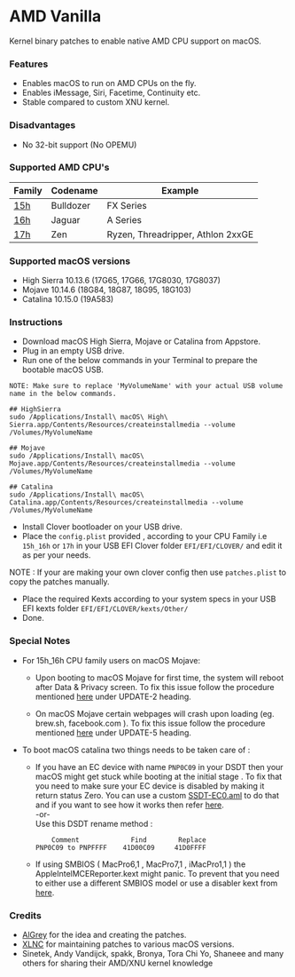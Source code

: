 
AMD Vanilla
==========
Kernel binary patches to enable native AMD CPU support on macOS.

### Features

- Enables macOS to run on AMD CPUs on the fly.
- Enables iMessage, Siri, Facetime, Continuity etc.
- Stable compared to custom XNU kernel.

### Disadvantages
- No 32-bit support (No OPEMU)

### Supported AMD CPU's
| Family | Codename| Example |
|--------|---------|----------|
|   [15h](https://github.com/AMD-OSX/AMD_Vanilla/tree/master/15h_16h)  | Bulldozer | FX Series|
|   [16h](https://github.com/AMD-OSX/AMD_Vanilla/tree/master/15h_16h)  | Jaguar | A Series |
|   [17h](https://github.com/AMD-OSX/AMD_Vanilla/tree/master/17h) | Zen | Ryzen, Threadripper, Athlon 2xxGE | <br />

### Supported macOS versions

- High Sierra 10.13.6 (17G65, 17G66, 17G8030, 17G8037)
- Mojave 10.14.6 (18G84, 18G87, 18G95, 18G103)
- Catalina 10.15.0 (19A583)

### Instructions

- Download macOS High Sierra, Mojave or Catalina from Appstore.
- Plug in an empty USB drive.
- Run one of the below commands in your Terminal to prepare the bootable macOS USB.

```
NOTE: Make sure to replace 'MyVolumeName' with your actual USB volume name in the below commands.

## HighSierra
sudo /Applications/Install\ macOS\ High\ Sierra.app/Contents/Resources/createinstallmedia --volume /Volumes/MyVolumeName

## Mojave
sudo /Applications/Install\ macOS\ Mojave.app/Contents/Resources/createinstallmedia --volume /Volumes/MyVolumeName

## Catalina
sudo /Applications/Install\ macOS\ Catalina.app/Contents/Resources/createinstallmedia --volume /Volumes/MyVolumeName
```

- Install Clover bootloader on your USB drive.
- Place the `config.plist` provided , according to your CPU Family i.e `15h_16h` or `17h` in your USB EFI Clover folder `EFI/EFI/CLOVER/` and edit it as per your needs.

NOTE : If your are making your own clover config then use `patches.plist` to copy the patches manually.

- Place the required Kexts according to your system specs in your USB EFI kexts folder `EFI/EFI/CLOVER/kexts/Other/`
- Done.

### Special Notes

- For 15h_16h CPU family  users on macOS Mojave:
  - Upon booting to macOS Mojave for first time, the system will reboot after Data & Privacy screen. To fix this issue follow the procedure mentioned [here](https://www.insanelymac.com/forum/topic/335877-amd-mojave-kernel-development-and-testing/?do=findComment&comment=2658085) under UPDATE-2 heading.

  - On macOS Mojave certain webpages will crash upon loading (eg. brew.sh, facebook.com ). To fix this issue follow the procedure mentioned [here](https://www.insanelymac.com/forum/topic/335877-amd-mojave-kernel-development-and-testing/?do=findComment&comment=2661857) under UPDATE-5 heading.

- To boot macOS catalina two things needs to be taken care of :
  - If you have an EC device with name `PNP0C09` in your DSDT then your macOS might get stuck while booting at the initial stage . To fix that you need to make sure your EC device is disabled by making it return status Zero. You can use a custom [SSDT-EC0.aml](./Extra/SSDT-EC0.aml) to do that and if you want to see how it works then refer [here](https://github.com/acidanthera/OpenCorePkg/blob/5e020bb06b33f12fa8b404cc3d1effaa5fbc00ea/Docs/AcpiSamples/SSDT-EC.dsl#L33). <br> -or- <br> Use this DSDT rename method :

    ```
        Comment             Find        Replace
    PNP0C09 to PNPFFFF    41D00C09     41D0FFFF
    ```

  - If using SMBIOS ( MacPro6,1 , MacPro7,1 , iMacPro1,1 ) the AppleIntelMCEReporter.kext might panic. To prevent that you need to either use a different SMBIOS model or use a disabler kext from [here](./Extra/AppleMCEReporterDisabler.kext).

### Credits

- [AlGrey](https://github.com/AlGreyy) for the idea and creating the patches.
- [XLNC](https://github.com/XLNCs) for maintaining patches to various macOS versions.
- Sinetek, Andy Vandijck, spakk, Bronya, Tora Chi Yo, Shaneee and many others for sharing their AMD/XNU kernel knowledge 
